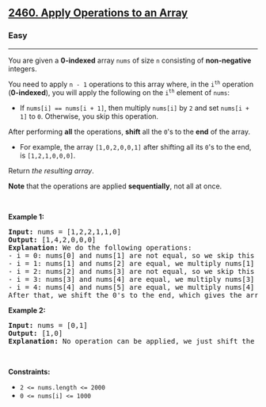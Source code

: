 <h2><a href="https://leetcode.com/problems/apply-operations-to-an-array/">2460. Apply Operations to an Array</a></h2><h3>Easy</h3><hr><div style="user-select: auto;"><p style="user-select: auto;">You are given a <strong style="user-select: auto;">0-indexed</strong> array <code style="user-select: auto;">nums</code> of size <code style="user-select: auto;">n</code> consisting of <strong style="user-select: auto;">non-negative</strong> integers.</p>

<p style="user-select: auto;">You need to apply <code style="user-select: auto;">n - 1</code> operations to this array where, in the <code style="user-select: auto;">i<sup style="user-select: auto;">th</sup></code> operation (<strong style="user-select: auto;">0-indexed</strong>), you will apply the following on the <code style="user-select: auto;">i<sup style="user-select: auto;">th</sup></code> element of <code style="user-select: auto;">nums</code>:</p>

<ul style="user-select: auto;">
	<li style="user-select: auto;">If <code style="user-select: auto;">nums[i] == nums[i + 1]</code>, then multiply <code style="user-select: auto;">nums[i]</code> by <code style="user-select: auto;">2</code> and set <code style="user-select: auto;">nums[i + 1]</code> to <code style="user-select: auto;">0</code>. Otherwise, you skip this operation.</li>
</ul>

<p style="user-select: auto;">After performing <strong style="user-select: auto;">all</strong> the operations, <strong style="user-select: auto;">shift</strong> all the <code style="user-select: auto;">0</code>'s to the <strong style="user-select: auto;">end</strong> of the array.</p>

<ul style="user-select: auto;">
	<li style="user-select: auto;">For example, the array <code style="user-select: auto;">[1,0,2,0,0,1]</code> after shifting all its <code style="user-select: auto;">0</code>'s to the end, is <code style="user-select: auto;">[1,2,1,0,0,0]</code>.</li>
</ul>

<p style="user-select: auto;">Return <em style="user-select: auto;">the resulting array</em>.</p>

<p style="user-select: auto;"><strong style="user-select: auto;">Note</strong> that the operations are applied <strong style="user-select: auto;">sequentially</strong>, not all at once.</p>

<p style="user-select: auto;">&nbsp;</p>
<p style="user-select: auto;"><strong class="example" style="user-select: auto;">Example 1:</strong></p>

<pre style="user-select: auto;"><strong style="user-select: auto;">Input:</strong> nums = [1,2,2,1,1,0]
<strong style="user-select: auto;">Output:</strong> [1,4,2,0,0,0]
<strong style="user-select: auto;">Explanation:</strong> We do the following operations:
- i = 0: nums[0] and nums[1] are not equal, so we skip this operation.
- i = 1: nums[1] and nums[2] are equal, we multiply nums[1] by 2 and change nums[2] to 0. The array becomes [1,<strong style="user-select: auto;"><u style="user-select: auto;">4</u></strong>,<strong style="user-select: auto;"><u style="user-select: auto;">0</u></strong>,1,1,0].
- i = 2: nums[2] and nums[3] are not equal, so we skip this operation.
- i = 3: nums[3] and nums[4] are equal, we multiply nums[3] by 2 and change nums[4] to 0. The array becomes [1,4,0,<strong style="user-select: auto;"><u style="user-select: auto;">2</u></strong>,<strong style="user-select: auto;"><u style="user-select: auto;">0</u></strong>,0].
- i = 4: nums[4] and nums[5] are equal, we multiply nums[4] by 2 and change nums[5] to 0. The array becomes [1,4,0,2,<strong style="user-select: auto;"><u style="user-select: auto;">0</u></strong>,<strong style="user-select: auto;"><u style="user-select: auto;">0</u></strong>].
After that, we shift the 0's to the end, which gives the array [1,4,2,0,0,0].
</pre>

<p style="user-select: auto;"><strong class="example" style="user-select: auto;">Example 2:</strong></p>

<pre style="user-select: auto;"><strong style="user-select: auto;">Input:</strong> nums = [0,1]
<strong style="user-select: auto;">Output:</strong> [1,0]
<strong style="user-select: auto;">Explanation:</strong> No operation can be applied, we just shift the 0 to the end.
</pre>

<p style="user-select: auto;">&nbsp;</p>
<p style="user-select: auto;"><strong style="user-select: auto;">Constraints:</strong></p>

<ul style="user-select: auto;">
	<li style="user-select: auto;"><code style="user-select: auto;">2 &lt;= nums.length &lt;= 2000</code></li>
	<li style="user-select: auto;"><code style="user-select: auto;">0 &lt;= nums[i] &lt;= 1000</code></li>
</ul>
</div>
